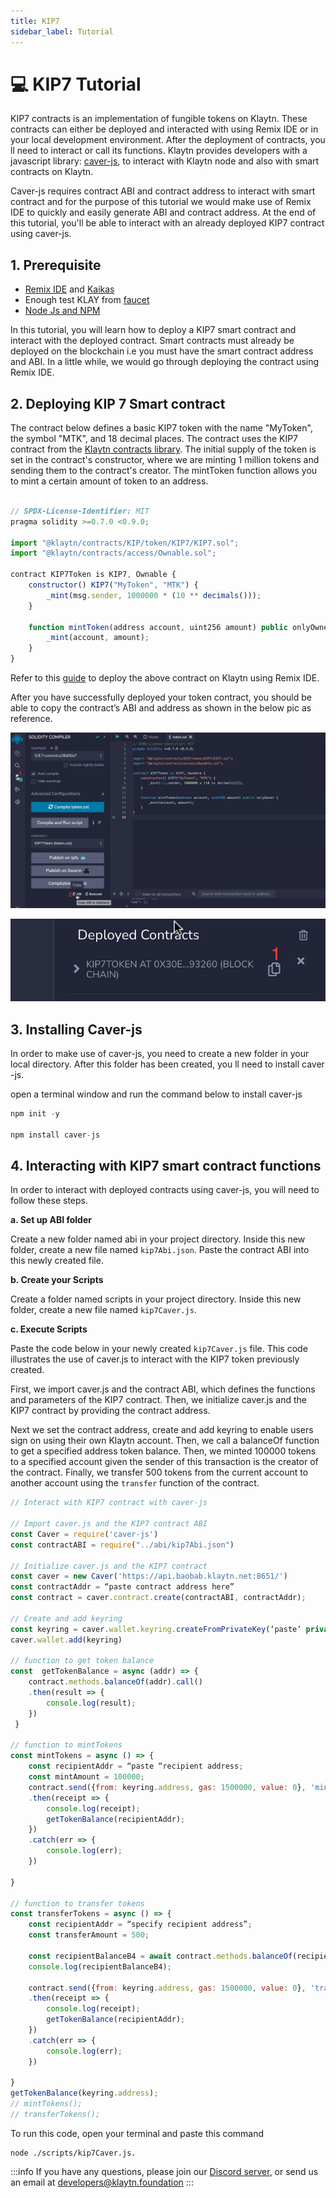 ```yaml
---
title: KIP7
sidebar_label: Tutorial
---
```


# 💻 KIP7 Tutorial

KIP7 contracts is an implementation of fungible tokens on Klaytn. These contracts can either be deployed and interacted with using Remix IDE or in your local development environment. After the deployment of contracts, you ll need to interact or call its functions. Klaytn provides developers with a javascript library: [caver-js](https://docs.klaytn.foundation/content/dapp/sdk/caver-js), to interact with Klaytn node and also with smart contracts on Klaytn.

Caver-js requires contract ABI and contract address to interact with smart contract and for the purpose of this tutorial we would make use of Remix IDE to quickly and easily generate ABI and contract address. At the end of this tutorial, you'll be able to interact with an already deployed KIP7 contract using caver-js.

## 1. Prerequisite <a id="KIP7 Tutorial Prerequsite"></a>

* [Remix IDE](https://docs.klaytn.foundation/content/dapp/tutorials/connecting-remix#connecting-klaytn-remix-using-kaikas) and [Kaikas](https://kaikas.zendesk.com/hc/en-us/articles/6657796272793-How-do-I-install-PC-Kaikas-)
* Enough test KLAY from [faucet](https://baobab.wallet.klaytn.foundation/faucet)
* [Node Js and NPM](https://kinsta.com/blog/how-to-install-node-js/)

In this tutorial, you will learn how to deploy a KIP7 smart contract and interact with the deployed contract. Smart contracts must already be deployed on the blockchain i.e you must have the smart contract address and ABI. In a little while, we would go through deploying the contract using Remix IDE.

## 2. Deploying KIP 7 Smart contract <a id="Deploying KIP 7 Smart contract"></a>

The contract below defines a basic KIP7 token with the name "MyToken", the symbol "MTK", and 18 decimal places. The contract uses the KIP7 contract from the [Klaytn contracts library](https://github.com/klaytn/klaytn-contracts). The initial supply of the token is set in the contract's constructor, where we are minting 1 million tokens and sending them to the contract's creator. The mintToken function allows you to mint a certain amount of token to an address.

```javascript title="KIP7Token.sol"

// SPDX-License-Identifier: MIT
pragma solidity >=0.7.0 <0.9.0;

import "@klaytn/contracts/KIP/token/KIP7/KIP7.sol";
import "@klaytn/contracts/access/Ownable.sol";

contract KIP7Token is KIP7, Ownable {
    constructor() KIP7("MyToken", "MTK") {
        _mint(msg.sender, 1000000 * (10 ** decimals()));
    }

    function mintToken(address account, uint256 amount) public onlyOwner {
        _mint(account, amount);
    }
}

```

Refer to this [guide](https://docs.klaytn.foundation/content/dapp/tutorials/connecting-remix#connecting-klaytn-remix-using-kaikas) to deploy the above contract on Klaytn using Remix IDE.

After you have successfully deployed your token contract, you should be able to copy the contract’s ABI and address as shown in the below pic as reference. 

![](/images/kip7-contract-abi.png)

![](/images/kip7-contract-address.png)

## 3. Installing Caver-js <a id="Installing Caver-js"></a>
In order to make use of caver-js, you need to create a new folder in your local directory. After this folder has been created, you ll need to install caver -js. 

open a terminal window and run the command below to install caver-js

```javascript
npm init -y

npm install caver-js
```

## 4. Interacting with KIP7 smart contract functions <a id="Interacting with KIP7 smart contract functions"></a>
In order to interact with deployed contracts using caver-js, you will need to follow these steps.

**a. Set up ABI folder**

Create a new folder named abi  in your project directory. Inside this new folder, create a new file named `kip7Abi.json`. Paste the contract ABI into this newly created file.

**b. Create your Scripts**

Create a folder named scripts in your project directory. Inside this new folder, create a new file named `kip7Caver.js`. 

**c. Execute Scripts**

Paste the code below in your newly created `kip7Caver.js` file. This code illustrates the use of caver.js to interact with the KIP7 token previously created.

First, we import caver.js and the contract ABI, which defines the functions and parameters of the KIP7 contract. Then, we initialize caver.js and the KIP7 contract by providing the contract address.

Next we set the contract address, create and add keyring to enable users sign on using their own Klaytn account. Then, we call a balanceOf function to get a specified address token balance. Then, we minted 100000 tokens to a  specified account given the sender of this transaction is the creator of the contract. Finally, we transfer 500  tokens from the current account to another account using the `transfer` function of the contract.

```javascript
// Interact with KIP7 contract with caver-js

// Import caver.js and the KIP7 contract ABI
const Caver = require('caver-js')
const contractABI = require("../abi/kip7Abi.json")

// Initialize caver.js and the KIP7 contract
const caver = new Caver('https://api.baobab.klaytn.net:8651/')
const contractAddr = “paste contract address here”
const contract = caver.contract.create(contractABI, contractAddr);

// Create and add keyring
const keyring = caver.wallet.keyring.createFromPrivateKey(‘paste’ private key here)
caver.wallet.add(keyring)

// function to get token balance
const  getTokenBalance = async (addr) => {
    contract.methods.balanceOf(addr).call()
    .then(result => {
        console.log(result);
    })
 }

// function to mintTokens 
const mintTokens = async () => {
    const recipientAddr = “paste “recipient address;
    const mintAmount = 100000;
    contract.send({from: keyring.address, gas: 1500000, value: 0}, 'mintToken', recipientAddr, mintAmount)
    .then(receipt => {
        console.log(receipt);
        getTokenBalance(recipientAddr);
    })
    .catch(err => {
        console.log(err);
    })

}

// function to transfer tokens
const transferTokens = async () => {
    const recipientAddr = “specify recipient address”;
    const transferAmount = 500;

    const recipientBalanceB4 = await contract.methods.balanceOf(recipientAddr).call();
    console.log(recipientBalanceB4);

    contract.send({from: keyring.address, gas: 1500000, value: 0}, 'transfer', recipientAddr, transferAmount)
    .then(receipt => {
        console.log(receipt);
        getTokenBalance(recipientAddr);
    })
    .catch(err => {
        console.log(err);
    })

}
getTokenBalance(keyring.address);
// mintTokens();
// transferTokens();

```

To run this code, open your terminal and paste this command

```javacript
node ./scripts/kip7Caver.js.
```

:::info
If you have any questions, please join our [Discord server](https://discord.io/KlaytnOfficial), or send us an email at developers@klaytn.foundation
:::


